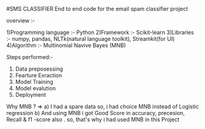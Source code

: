 #SMS CLASSIFIER 
End to end code for the email spam classifier project

overview :- 

1)Programming language :- Python
2)Framework :- Scikit-learn
3)Libraries :- numpy, pandas, NLTk(natural language toolkit), Streamkit(for UI)
4)Algorithm :- Multinomial Navive Bayes (MNB)

Steps performed:- 
1) Data preposessing
2) Fearture Exraction
3) Model Training
4) Model evalution
5) Deployment

Why MNB ?
=> a) I had a spare data so, i had choice MNB instead of Logistic regression 
   b) And using MNB i got Good Score in accuracy, precesion, Recall & f1 -score also . so, that's why i had used MNB in this Project 

